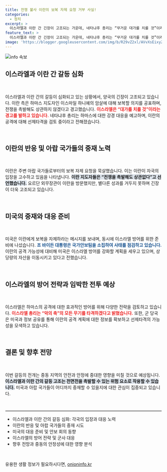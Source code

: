 ```yaml
---
title: 전쟁 불사 이란의 보복 자제 요청 거부 사실!
categories:
  - 정치
excerpt: >
  이스라엘과 이란 간 긴장이 고조되는 가운데, 네타냐후 총리는 “무거운 대가를 치를 것”이라며 강력한 대응을 경고했습니다. 이란은 아랍국가들의 요청을 묵살하고 전쟁도 불사하겠다는 입장을 전했으며, 미국은 다음 공격에 대비하고 있습니다. 클릭해 더 자세한 소식을 확인하세요!
feature_text: >
  이스라엘과 이란 간 긴장이 고조되는 가운데, 네타냐후 총리는 “무거운 대가를 치를 것”이라며 강력한 대응을 경고했습니다. 이란은 아랍국가들의 요청을 묵살하고 전쟁도 불사하겠다는 입장을 전했으며, 미국은 다음 공격에 대비하고 있습니다. 클릭해 더 자세한 소식을 확인하세요!
image: 'https://blogger.googleusercontent.com/img/b/R29vZ2xl/AVvXsEixyZcFfHzMRdzZMjFBmAUKJYCLCGyLL1o632UiGVXcaFdKo_bkvkuCioo0uUKlGfBVcT3P84aROyZIXSBEx3Aw5nCQ3pTgDom1WDC4m8eifvWiAmWEEVb4x6G_l8C0QH225ldMjyaFvpxGEBGNO37VmDTDMHGhJPq73UglMfDca1-0aw/s1600/blogspot.png'
---
```


<p><img src="https://blogger.googleusercontent.com/img/b/R29vZ2xl/AVvXsEixyZcFfHzMRdzZMjFBmAUKJYCLCGyLL1o632UiGVXcaFdKo_bkvkuCioo0uUKlGfBVcT3P84aROyZIXSBEx3Aw5nCQ3pTgDom1WDC4m8eifvWiAmWEEVb4x6G_l8C0QH225ldMjyaFvpxGEBGNO37VmDTDMHGhJPq73UglMfDca1-0aw/s1600/blogspot.png" alt="info 속보" /></p>

<h2 data-ke-size="size26">이스라엘과 이란 간 갈등 심화</h2>

<p data-ke-size="size16">&nbsp;</p>

<p>이스라엘과 이란 간의 갈등이 심화되고 있는 상황에서, 양국의 긴장이 고조되고 있습니다. 이란 측은 하마스 지도자인 이스마일 하니예의 암살에 대해 보복할 의지를 공표하며, 전쟁을 촉발해도 상관하지 않겠다고 경고했습니다. <b><span style="color: #ee2323;">이스라엘은 “대가를 치를 것”이라는 경고를 발하고 있습니다.</span></b> 네타냐후 총리는 하마스에 대한 강경 대응을 예고하며, 이란의 공격에 대해 선제타격을 검토 중이라고 전해졌습니다.</p>

<p data-ke-size="size16">&nbsp;</p>

<h2 data-ke-size="size26">이란의 반응 및 아랍 국가들의 중재 노력</h2>

<p data-ke-size="size16">&nbsp;</p>

<p>이란은 주변 아랍 국가들로부터의 보복 자제 요청을 묵살했습니다. 이는 이란이 자국의 입장을 고수하고 있음을 나타냅니다. <b><span style="background-color: #21538527;">이란 지도자들은 “전쟁을 촉발해도 상관없다”고 선언했습니다.</span></b> 요르단 외무장관이 이란을 방문했지만, 별다른 성과를 거두지 못하며 긴장이 더욱 고조되고 있습니다.</p>

<p data-ke-size="size16">&nbsp;</p>

<h2 data-ke-size="size26">미국의 중재와 대응 준비</h2>

<p data-ke-size="size16">&nbsp;</p>

<p>미국은 이란에게 보복을 자제하라는 메시지를 보내며, 동시에 이스라엘 방어를 위한 준비에 나섰습니다. <b><span style="color: #1a5490;">조 바이든 대통령은 국가안보팀을 소집하여 사태를 점검하고 있습니다.</span></b> 이란의 공격 가능성에 대비해 미국은 이스라엘 방어를 강화할 계획을 세우고 있으며, 상당량의 자산을 이동시키고 있다고 전했습니다.</p>

<p data-ke-size="size16">&nbsp;</p>

<h2 data-ke-size="size26">이스라엘의 방어 전략과 임박한 전투 예상</h2>

<p data-ke-size="size16">&nbsp;</p>

<p>이스라엘은 하마스의 공격에 대한 효과적인 방어를 위해 다양한 전략을 검토하고 있습니다. <b><span style="color: #ee2323;">이스라엘 총리는 “악의 축”의 모든 무기를 타격하겠다고 밝혔습니다.</span></b> 또한, 군 당국은 미국과 정보 공유를 통해 이란의 공격 계획에 대한 정보를 확보하고 선제타격의 가능성을 모색하고 있습니다.</p>

<p data-ke-size="size16">&nbsp;</p>

<h2 data-ke-size="size26">결론 및 향후 전망</h2>

<p data-ke-size="size16">&nbsp;</p>

<p>이번 갈등의 전개는 중동 지역의 안전과 안정에 중대한 영향을 미칠 것으로 예상됩니다. <b><span style="background-color: #21538527;">이스라엘과 이란 간의 갈등 고조는 전면전을 촉발할 수 있는 위험 요소로 작용할 수 있습니다.</span></b> 미국과 아랍 국가들이 어디까지 중재할 수 있을지에 대한 관심이 집중되고 있습니다. </p>

<p data-ke-size="size16">&nbsp;</p>

<hr style="border: 1px solid #ccc;"/>

<ul>
    <li>이스라엘과 이란 간의 갈등 심화: 각국의 입장과 대응 노력</li>
    <li>이란의 반응 및 아랍 국가들의 중재 시도</li>
    <li>미국의 대응 준비 및 안보 회의 동향</li>
    <li>이스라엘의 방어 전략 및 군사 대응</li>
    <li>향후 전망과 중동의 안정성에 대한 영향 분석</li>
</ul>

<p data-ke-size="size16">&nbsp;</p>
유용한 생활 정보가 필요하시다면, <a href="https://onioninfo.kr" rel="dofollow">onioninfo.kr</a>


